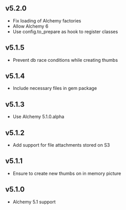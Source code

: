 ## v5.2.0

- Fix loading of Alchemy factories
- Allow Alchemy 6
- Use config.to_prepare as hook to register classes

## v5.1.5

- Prevent db race conditions while creating thumbs

## v5.1.4

- Include necessary files in gem package

## v5.1.3

- Use Alchemy 5.1.0.alpha

## v5.1.2

- Add support for file attachments stored on S3

## v5.1.1

- Ensure to create new thumbs on in memory picture

## v5.1.0

- Alchemy 5.1 support

